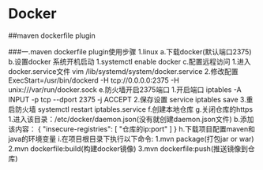 # Docker
##maven dockerfile plugin

###一.maven dockerfile plugin使用步骤
	    1.linux
            a.下载docker(默认端口2375)
            b.设置docker 系统开机启动
                1.systemctl enable docker
            c.配置远程访问
                1.进入docker.service文件
                    vim /lib/systemd/system/docker.service
                2.修改配置
                    ExecStart=/usr/bin/dockerd -H tcp://0.0.0.0:2375 -H unix:///var/run/docker.sock
            e.防火墙开启2375端口
                1.开启端口
                    iptables -A INPUT -p tcp --dport 2375 -j ACCEPT
                2.保存设置
                    service iptables save
                3.重启防火墙
                    systemctl restart iptables.service
            f.创建本地仓库
            g.关闭仓库的https
                1.进入该目录：/etc/docker/daemon.json(没有就创建daemon.json文件)
                b.添加该内容：
                    {
                      "insecure-registries": [
                        "仓库的ip:port"
                      ]
                    }
            h.下载项目配置maven和java的环境变量
            i.在项目根目录下执行以下命令:
                1.mvn package(打包jar or war)
                2.mvn dockerfile:build(构建docker镜像)
                3.mvn dockerfile:push(推送镜像到仓库)
